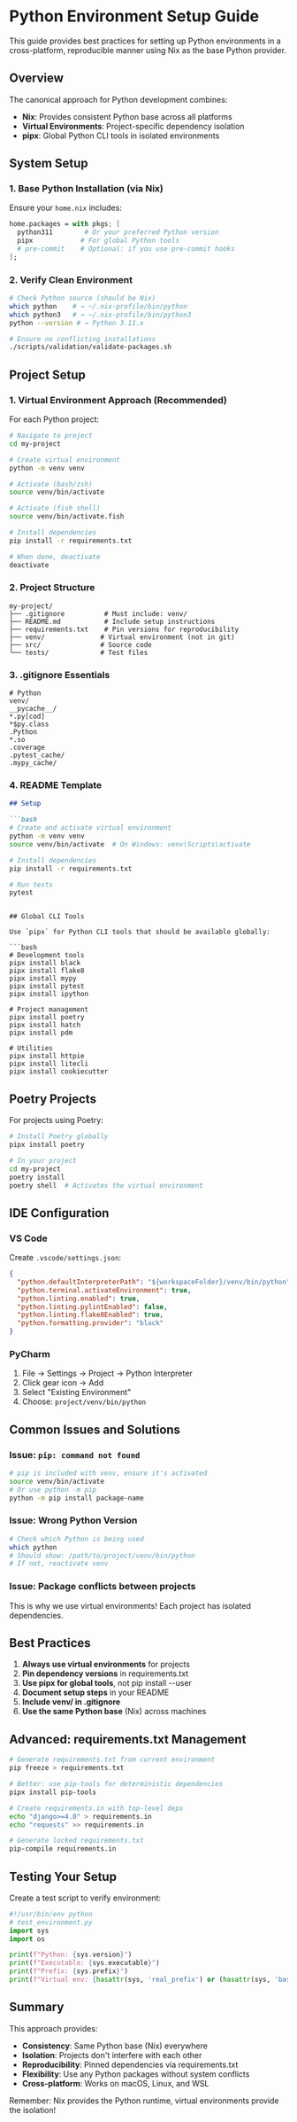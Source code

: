 # Python Environment Setup Guide

This guide provides best practices for setting up Python environments in a cross-platform, reproducible manner using Nix as the base Python provider.

## Overview

The canonical approach for Python development combines:
- **Nix**: Provides consistent Python base across all platforms
- **Virtual Environments**: Project-specific dependency isolation
- **pipx**: Global Python CLI tools in isolated environments

## System Setup

### 1. Base Python Installation (via Nix)

Ensure your `home.nix` includes:

```nix
home.packages = with pkgs; [
  python311        # Or your preferred Python version
  pipx            # For global Python tools
  # pre-commit    # Optional: if you use pre-commit hooks
];
```

### 2. Verify Clean Environment

```bash
# Check Python source (should be Nix)
which python    # → ~/.nix-profile/bin/python
which python3   # → ~/.nix-profile/bin/python3
python --version # → Python 3.11.x

# Ensure no conflicting installations
./scripts/validation/validate-packages.sh
```

## Project Setup

### 1. Virtual Environment Approach (Recommended)

For each Python project:

```bash
# Navigate to project
cd my-project

# Create virtual environment
python -m venv venv

# Activate (bash/zsh)
source venv/bin/activate

# Activate (fish shell)
source venv/bin/activate.fish

# Install dependencies
pip install -r requirements.txt

# When done, deactivate
deactivate
```

### 2. Project Structure

```
my-project/
├── .gitignore          # Must include: venv/
├── README.md           # Include setup instructions
├── requirements.txt    # Pin versions for reproducibility
├── venv/              # Virtual environment (not in git)
├── src/               # Source code
└── tests/             # Test files
```

### 3. .gitignore Essentials

```gitignore
# Python
venv/
__pycache__/
*.py[cod]
*$py.class
.Python
*.so
.coverage
.pytest_cache/
.mypy_cache/
```

### 4. README Template

```markdown
## Setup

```bash
# Create and activate virtual environment
python -m venv venv
source venv/bin/activate  # On Windows: venv\Scripts\activate

# Install dependencies
pip install -r requirements.txt

# Run tests
pytest
```
```

## Global CLI Tools

Use `pipx` for Python CLI tools that should be available globally:

```bash
# Development tools
pipx install black
pipx install flake8
pipx install mypy
pipx install pytest
pipx install ipython

# Project management
pipx install poetry
pipx install hatch
pipx install pdm

# Utilities
pipx install httpie
pipx install litecli
pipx install cookiecutter
```

## Poetry Projects

For projects using Poetry:

```bash
# Install Poetry globally
pipx install poetry

# In your project
cd my-project
poetry install
poetry shell  # Activates the virtual environment
```

## IDE Configuration

### VS Code

Create `.vscode/settings.json`:

```json
{
  "python.defaultInterpreterPath": "${workspaceFolder}/venv/bin/python",
  "python.terminal.activateEnvironment": true,
  "python.linting.enabled": true,
  "python.linting.pylintEnabled": false,
  "python.linting.flake8Enabled": true,
  "python.formatting.provider": "black"
}
```

### PyCharm

1. File → Settings → Project → Python Interpreter
2. Click gear icon → Add
3. Select "Existing Environment"
4. Choose: `project/venv/bin/python`

## Common Issues and Solutions

### Issue: `pip: command not found`

```bash
# pip is included with venv, ensure it's activated
source venv/bin/activate
# Or use python -m pip
python -m pip install package-name
```

### Issue: Wrong Python Version

```bash
# Check which Python is being used
which python
# Should show: /path/to/project/venv/bin/python
# If not, reactivate venv
```

### Issue: Package conflicts between projects

This is why we use virtual environments! Each project has isolated dependencies.

## Best Practices

1. **Always use virtual environments** for projects
2. **Pin dependency versions** in requirements.txt
3. **Use pipx for global tools**, not pip install --user
4. **Document setup steps** in your README
5. **Include venv/ in .gitignore**
6. **Use the same Python base** (Nix) across machines

## Advanced: requirements.txt Management

```bash
# Generate requirements.txt from current environment
pip freeze > requirements.txt

# Better: use pip-tools for deterministic dependencies
pipx install pip-tools

# Create requirements.in with top-level deps
echo "django>=4.0" > requirements.in
echo "requests" >> requirements.in

# Generate locked requirements.txt
pip-compile requirements.in
```

## Testing Your Setup

Create a test script to verify environment:

```python
#!/usr/bin/env python
# test_environment.py
import sys
import os

print(f"Python: {sys.version}")
print(f"Executable: {sys.executable}")
print(f"Prefix: {sys.prefix}")
print(f"Virtual env: {hasattr(sys, 'real_prefix') or (hasattr(sys, 'base_prefix') and sys.base_prefix != sys.prefix)}")
```

## Summary

This approach provides:
- **Consistency**: Same Python base (Nix) everywhere
- **Isolation**: Projects don't interfere with each other
- **Reproducibility**: Pinned dependencies via requirements.txt
- **Flexibility**: Use any Python packages without system conflicts
- **Cross-platform**: Works on macOS, Linux, and WSL

Remember: Nix provides the Python runtime, virtual environments provide the isolation!